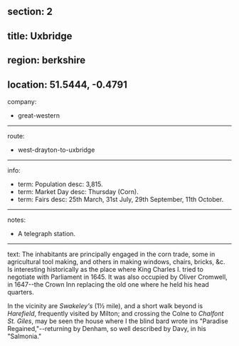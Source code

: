 section: 2
----
title: Uxbridge
----
region: berkshire
----
location: 51.5444, -0.4791
----
company:
- great-western
----
route:
- west-drayton-to-uxbridge
----
info:
- term: Population
  desc: 3,815.
- term: Market Day
  desc: Thursday (Corn).
- term: Fairs
  desc: 25th March, 31st July, 29th September, 11th October.
----
notes:
- A telegraph station.
----
text: The inhabitants are principally engaged in the corn trade, some in agricultural tool making, and others in making windows, chairs, bricks, &c. Is interesting historically as the place where King Charles I. tried to negotiate with Parliament in 1645. It was also occupied by Oliver Cromwell, in 1647--the Crown Inn replacing the old one where he held his head quarters.

In the vicinity are *Swakeley's* (1½ mile), and a short walk beyond is *Harefield*, frequently visited by Milton; and crossing the Colne to *Chalfont St. Giles*, may be seen the house where I the blind bard wrote ins "Paradise Regained,"--returning by Denham, so well described by Davy, in his "Salmonia."
